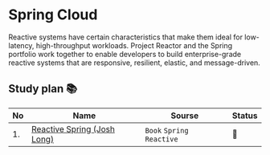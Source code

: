 # Spring Cloud 
Reactive systems have certain characteristics that make them ideal for low-latency, high-throughput workloads. Project Reactor and the Spring portfolio work together to enable developers to build enterprise-grade reactive systems that are responsive, resilient, elastic, and message-driven.

## Study plan 📚
|No|Name|Sourse|Status|
|--|----|------|------|
|1.|[Reactive Spring (Josh Long)](https://github.com/abbos0123/Spring/tree/main/Spring-Cloud/Spring-Cloud)|```Book``` ```Spring Reactive```|📖|
